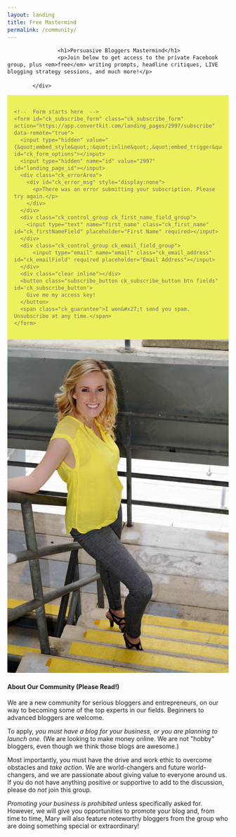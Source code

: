 ```yaml
---
layout: landing
title: Free Mastermind
permalink: /community/
---
```


<div class="container-fluid">
            <div id="invite-header" class="row">
            
                    <h1>Persuasive Bloggers Mastermind</h1>
                    <p>Join below to get access to the private Facebook group, plus <em>free</em> writing prompts, headline critiques, LIVE blogging strategy sessions, and much more!</p>
                    
            </div>
                    

<style type="text/css">
.ck_form {
    background-color: #ecf05c;
    padding: 3%;
    color: #6E6E6E;
    margin: 0;
}
.ck_form .ck_subscribe_button {
    background: #444349 !important;
    color: #fff !important;
    border: 2px solid #444349 !important;
}
.ck_form .ck_subscribe_button:hover {
    background: transparent !important;
    color: #383838 !important;
}
</style>

<script src="https://app.convertkit.com/assets/CKJS4.js?v=21"></script>

<div class="ck_form ck_vertical_subscription_form shadow">

  <div class="ck_form_fields">

    <!--  Form starts here  -->
    <form id="ck_subscribe_form" class="ck_subscribe_form" action="https://app.convertkit.com/landing_pages/2997/subscribe" data-remote="true">
      <input type="hidden" value="{&quot;embed_style&quot;:&quot;inline&quot;,&quot;embed_trigger&quot;:&quot;scroll_percentage&quot;,&quot;scroll_percentage&quot;:&quot;70&quot;,&quot;delay_seconds&quot;:&quot;10&quot;,&quot;display_position&quot;:&quot;br&quot;,&quot;display_devices&quot;:&quot;all&quot;,&quot;days_no_show&quot;:&quot;15&quot;,&quot;converted_behavior&quot;:&quot;show&quot;}" id="ck_form_options"></input>
      <input type="hidden" name="id" value="2997" id="landing_page_id"></input>
      <div class="ck_errorArea">
        <div id="ck_error_msg" style="display:none">
          <p>There was an error submitting your subscription. Please try again.</p>
        </div>
      </div>
      <div class="ck_control_group ck_first_name_field_group">
        <input type="text" name="first_name" class="ck_first_name" id="ck_firstNameField" placeholder="First Name" required></input>
      </div>
      <div class="ck_control_group ck_email_field_group">
          <input type="email" name="email" class="ck_email_address" id="ck_emailField" required placeholder="Email Address"></input>
      </div>
      <div class="clear inline"></div>
      <button class="subscribe_button ck_subscribe_button btn fields" id='ck_subscribe_button'>
        Give me my access key!
      </button>
      <span class="ck_guarantee">I won&#x27;t send you spam. Unsubscribe at any time.</span>
    </form>
  </div>
  
 </div>

<article>

<img src="/img/photoshoot-(20).jpg" class="image-right big">
<h4>About Our Community (Please Read!)</h4>

<p>We are a new community for serious bloggers and entrepreneurs, on our way to becoming some of the top experts in our fields. Beginners to advanced bloggers are welcome.</p>

<p>To apply, <em>you must have a blog for your business, or you are planning to launch one.</em> (We are looking to make money online. We are not "hobby" bloggers, even though we think those blogs are awesome.)</p>

<p>Most importantly, you must have the drive and work ethic to overcome obstacles and <em>take action</em>. We are world-changers and future world-changers, and we are passionate about giving value to everyone around us. If you do not have anything positive or supportive to add to the discussion, please do <em>not</em> join this group.</p>

<p><em>Promoting your business is prohibited</em> unless specifically asked for. However, we will give you opportunities to promote your blog and, from time to time, Mary will also feature noteworthy bloggers from the group who are doing something special or extraordinary!</p>
</article>

        

</div>
